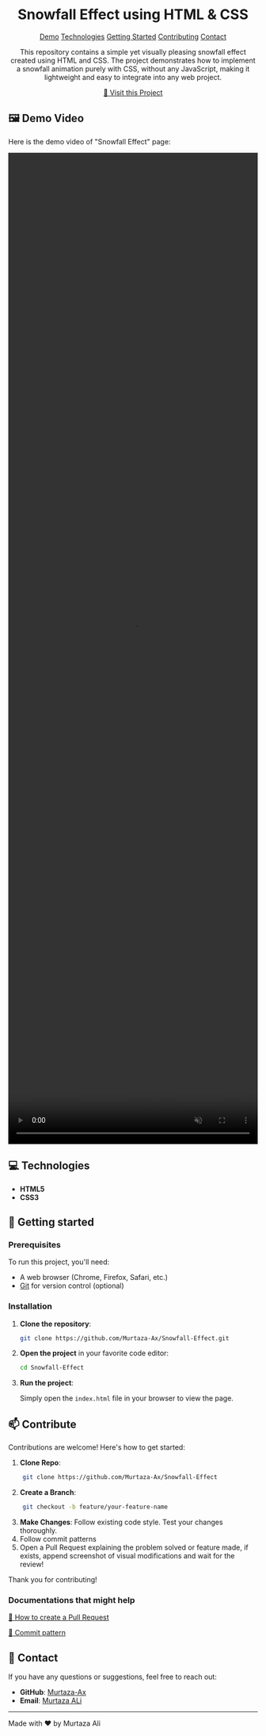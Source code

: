                             
<h1 align="center" style="font-weight: bold;"> Snowfall Effect using HTML & CSS </h1>

<p align="center">
<a href="#demo">Demo</a>
<a href="#tech">Technologies</a>
<a href="#started">Getting Started</a>
<a href="#contribute">Contributing</a> 
<a href="#contact">Contact</a> 
</p>

<p align="center">This repository contains a simple yet visually pleasing snowfall effect created using HTML and CSS. The project demonstrates how to implement a snowfall animation purely with CSS, without any JavaScript, making it lightweight and easy to integrate into any web project.</p>

<p align="center">
<a href="https://murtaza-ax.github.io/Snowfall-Effect/">📱 Visit this Project</a>
</p>

<h2 id="demo">🖼️ Demo Video</h2>

Here is the demo video of "Snowfall Effect" page:

<video src="demo/snow effect.mp4" style="width: 100%; height: 50vh;" autoplay muted controls loop></video>
 
<h2 id="tech">💻 Technologies</h2>

- **HTML5**
- **CSS3**

<h2 id="started">🚀 Getting started</h2>

<h3>Prerequisites</h3>

To run this project, you'll need:

- A web browser (Chrome, Firefox, Safari, etc.)
- [Git](https://git-scm.com/) for version control (optional)

 
<h3>Installation</h3>

1. **Clone the repository**:

    ```bash
    git clone https://github.com/Murtaza-Ax/Snowfall-Effect.git
    ```

2. **Open the project** in your favorite code editor:

    ```bash
    cd Snowfall-Effect
    ```

3. **Run the project**:

    Simply open the `index.html` file in your browser to view the page.


 
<h2 id="contribute">📫 Contribute</h2>

Contributions are welcome! Here's how to get started:

1. **Clone Repo**: 
```bash
    git clone https://github.com/Murtaza-Ax/Snowfall-Effect
```
2. **Create a Branch**: 
```bash
    git checkout -b feature/your-feature-name
```
3. **Make Changes**: Follow existing code style. Test your changes thoroughly.
4. Follow commit patterns
5. Open a Pull Request explaining the problem solved or feature made, if exists, append screenshot of visual modifications and wait for the review!

Thank you for contributing!


<h3>Documentations that might help</h3>

[📝 How to create a Pull Request](https://www.atlassian.com/br/git/tutorials/making-a-pull-request)

[💾 Commit pattern](https://gist.github.com/joshbuchea/6f47e86d2510bce28f8e7f42ae84c716)


<h2 id="Contact">📧 Contact</h2>

If you have any questions or suggestions, feel free to reach out:

- **GitHub**: [Murtaza-Ax](https://github.com/Murtaza-Ax)
- **Email**: [Murtaza ALi](mailto:murtaza.official264@example.com)

---

Made with ❤️ by Murtaza Ali
